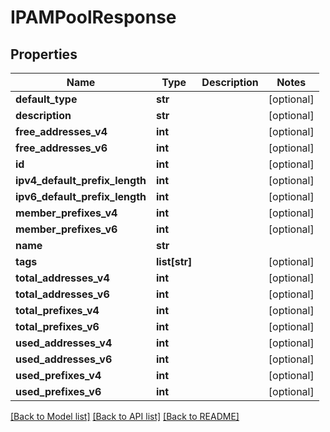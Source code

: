 # IPAMPoolResponse

## Properties
Name | Type | Description | Notes
------------ | ------------- | ------------- | -------------
**default_type** | **str** |  | [optional] 
**description** | **str** |  | [optional] 
**free_addresses_v4** | **int** |  | [optional] 
**free_addresses_v6** | **int** |  | [optional] 
**id** | **int** |  | [optional] 
**ipv4_default_prefix_length** | **int** |  | [optional] 
**ipv6_default_prefix_length** | **int** |  | [optional] 
**member_prefixes_v4** | **int** |  | [optional] 
**member_prefixes_v6** | **int** |  | [optional] 
**name** | **str** |  | 
**tags** | **list[str]** |  | [optional] 
**total_addresses_v4** | **int** |  | [optional] 
**total_addresses_v6** | **int** |  | [optional] 
**total_prefixes_v4** | **int** |  | [optional] 
**total_prefixes_v6** | **int** |  | [optional] 
**used_addresses_v4** | **int** |  | [optional] 
**used_addresses_v6** | **int** |  | [optional] 
**used_prefixes_v4** | **int** |  | [optional] 
**used_prefixes_v6** | **int** |  | [optional] 

[[Back to Model list]](../README.md#documentation-for-models) [[Back to API list]](../README.md#documentation-for-api-endpoints) [[Back to README]](../README.md)


